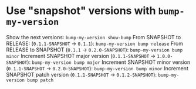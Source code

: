 # Use "snapshot" versions with `bump-my-version`

Show the next versions: `bump-my-version show-bump`
From SNAPSHOT to RELEASE: (`0.1.1-SNAPSHOT` -> `0.1.1`): `bump-my-version bump release`
From RELEASE to SNAPSHOT (`0.1.1` -> `0.2.0-SNAPSHOT`): `bump-my-version bump minor`
Increment SNAPSHOT major version (`0.1.1-SNAPSHOT` -> `1.0.0-SNAPSHOT`): `bump-my-version bump major`
Increment SNAPSHOT minor version (`0.1.1-SNAPSHOT` -> `0.2.0-SNAPSHOT`): `bump-my-version bump minor`
Increment SNAPSHOT patch version (`0.1.1-SNAPSHOT` -> `0.1.2-SNAPSHOT`): `bump-my-version bump patch`
